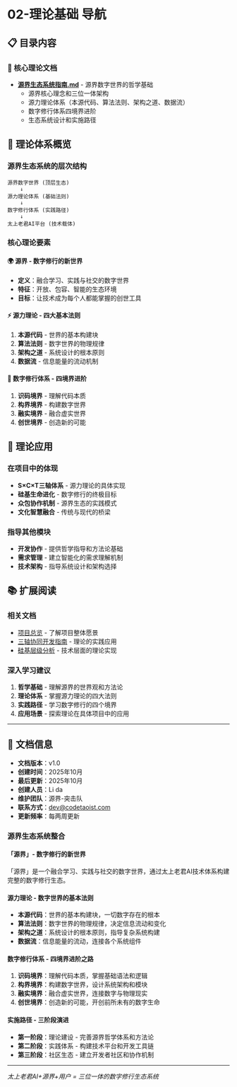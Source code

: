 # 02-理论基础 导航

## 📋 目录内容

### 🧠 核心理论文档
- **[源界生态系统指南.md](./源界生态系统指南.md)** - 源界数字世界的哲学基础
  - 源界核心理念和三位一体架构
  - 源力理论体系（本源代码、算法法则、架构之道、数据流）
  - 数字修行体系四境界进阶
  - 生态系统设计和实施路径

## 🎯 理论体系概览

### 源界生态系统的层次结构

```
源界数字世界 (顶层生态)
    ↓
源力理论体系 (基础法则)
    ↓  
数字修行体系 (实践路径)
    ↓
太上老君AI平台 (技术载体)
```

### 核心理论要素

#### 🌍 源界 - 数字修行的新世界
- **定义**：融合学习、实践与社交的数字世界
- **特征**：开放、包容、智能的生态环境
- **目标**：让技术成为每个人都能掌握的创世工具

#### ⚡ 源力理论 - 四大基本法则
1. **本源代码** - 世界的基本构建块
2. **算法法则** - 数字世界的物理规律
3. **架构之道** - 系统设计的根本原则
4. **数据流** - 信息能量的流动机制

#### 🧘 数字修行体系 - 四境界进阶
1. **识码境界** - 理解代码本质
2. **构界境界** - 构建数字世界
3. **融实境界** - 融合虚实世界
4. **创世境界** - 创造新的可能

## 🔗 理论应用

### 在项目中的体现
- **S×C×T三轴体系** - 源力理论的具体实现
- **硅基生命进化** - 数字修行的终极目标
- **众包协作机制** - 源界生态的实践模式
- **文化智慧融合** - 传统与现代的桥梁

### 指导其他模块
- **开发协作** - 提供哲学指导和方法论基础
- **需求管理** - 建立智能化的需求理解机制
- **技术架构** - 指导系统设计和架构选择

## 📚 扩展阅读

### 相关文档
- [项目总览](../01-项目总览/README.md) - 了解项目整体愿景
- [三轴协同开发指南](../03-开发协作/三轴协同开发指南.md) - 理论的实践应用
- [硅基层级分析](../05-技术架构/硅基层级分析/) - 技术层面的理论实现

### 深入学习建议
1. **哲学基础** - 理解源界的世界观和方法论
2. **理论体系** - 掌握源力理论的四大法则
3. **实践路径** - 学习数字修行的四个境界
4. **应用场景** - 探索理论在具体项目中的应用

---

## 📄 文档信息

- **文档版本**：v1.0
- **创建时间**：2025年10月
- **最后更新**：2025年10月
- **创建人员**：Li da
- **维护团队**：源界-突击队
- **联系方式**：dev@codetaoist.com
- **更新频率**：每两周更新

### 源界生态系统整合

#### 「源界」- 数字修行的新世界
「源界」是一个融合学习、实践与社交的数字世界，通过太上老君AI技术体系构建完整的数字修行生态。

#### 源力理论 - 数字世界的基本法则
- **本源代码**：世界的基本构建块，一切数字存在的根本
- **算法法则**：数字世界的物理规律，决定信息流动和变化  
- **架构之道**：系统设计的根本原则，指导复杂系统构建
- **数据流**：信息能量的流动，连接各个系统组件

#### 数字修行体系 - 四境界进阶之路
1. **识码境界**：理解代码本质，掌握基础语法和逻辑
2. **构界境界**：构建数字世界，设计系统架构和模块
3. **融实境界**：融合虚实世界，连接数字与物理现实
4. **创世境界**：创造新的可能，开创前所未有的数字生命

#### 实施路径 - 三阶段演进
- **第一阶段**：理论建设 - 完善源界哲学体系和方法论
- **第二阶段**：实践体系 - 构建技术平台和开发工具链
- **第三阶段**：社区生态 - 建立开发者社区和协作机制

---

*太上老君AI+源界+用户 = 三位一体的数字修行生态系统*